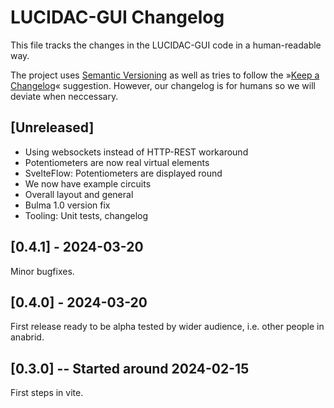 # LUCIDAC-GUI Changelog

This file tracks the changes in the LUCIDAC-GUI code in a human-readable way.

The project uses [Semantic Versioning](https://semver.org/) as well as
tries to follow the »[Keep a Changelog](https://keepachangelog.com/)« suggestion.
However, our changelog is for humans so we will deviate when neccessary.

## [Unreleased]

* Using websockets instead of HTTP-REST workaround
* Potentiometers are now real virtual elements
* SvelteFlow: Potentiometers are displayed round
* We now have example circuits
* Overall layout and general
* Bulma 1.0 version fix
* Tooling: Unit tests, changelog

## [0.4.1] - 2024-03-20

Minor bugfixes.

## [0.4.0] - 2024-03-20

First release ready to be alpha tested by wider audience, i.e. other people
in anabrid.

## [0.3.0] -- Started around 2024-02-15

First steps in vite.
